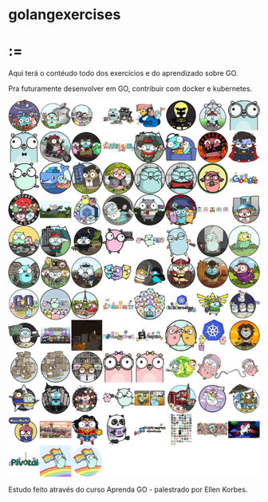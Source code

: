 # golangexercises  
# :=
Aqui terá o contéudo todo dos exercícios e do aprendizado sobre GO. 

Pra futuramente desenvolver em GO, contribuir com docker e kubernetes.

![gophers](https://github.com/joaovictorsarti/golangexercises/blob/master/images/go.jpg)

Estudo feito através do curso Aprenda GO - palestrado por Ellen Korbes.

